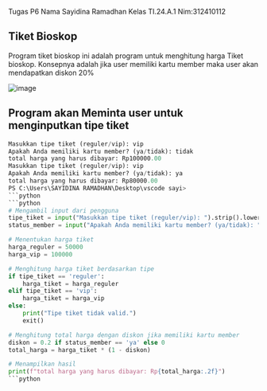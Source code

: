 Tugas P6
Nama Sayidina Ramadhan
Kelas TI.24.A.1
Nim:312410112
## Tiket Bioskop
Program tiket bioskop ini adalah program untuk menghitung harga Tiket bioskop. Konsepnya adalah jika user memiliki kartu member maka user akan mendapatkan diskon 20%

![image](https://github.com/user-attachments/assets/b33dcfb1-7dcb-49a4-9d87-43a387cdd5ec)
## Program akan Meminta user untuk menginputkan tipe tiket

```python
Masukkan tipe tiket (reguler/vip): vip
Apakah Anda memiliki kartu member? (ya/tidak): tidak
total harga yang harus dibayar: Rp100000.00
Masukkan tipe tiket (reguler/vip): vip
Apakah Anda memiliki kartu member? (ya/tidak): ya
total harga yang harus dibayar: Rp80000.00
PS C:\Users\SAYIDINA RAMADHAN\Desktop\vscode sayi>
```python
```python
# Mengambil input dari pengguna
tipe_tiket = input("Masukkan tipe tiket (reguler/vip): ").strip().lower()
status_member = input("Apakah Anda memiliki kartu member? (ya/tidak): ").strip().lower()

# Menentukan harga tiket
harga_reguler = 50000
harga_vip = 100000

# Menghitung harga tiket berdasarkan tipe
if tipe_tiket == 'reguler':
    harga_tiket = harga_reguler
elif tipe_tiket == 'vip':
    harga_tiket = harga_vip
else:
    print("Tipe tiket tidak valid.")
    exit()

# Menghitung total harga dengan diskon jika memiliki kartu member
diskon = 0.2 if status_member == 'ya' else 0
total_harga = harga_tiket * (1 - diskon)

# Menampilkan hasil
print(f"total harga yang harus dibayar: Rp{total_harga:.2f}")
```python
